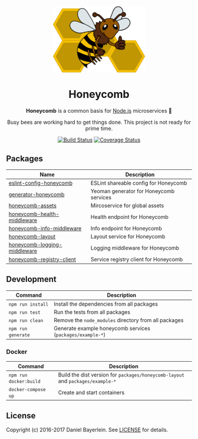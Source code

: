 <p align="center">
  <img src="./docs/images/logo.png" width="250" alt="Honeycomb">
</p>

<h1 align="center">
  Honeycomb
</h1>

<p align="center">
  <strong>Honeycomb</strong> is a common basis for <a href="https://nodejs.org">Node.js</a> microservices 🐝
</p>

<p align="center">
  Busy bees are working hard to get things done. This project is not ready for prime time.
</p>

<p align="center">
  <a href="https://travis-ci.org/danielbayerlein/honeycomb"><img alt="Build Status" src="https://travis-ci.org/danielbayerlein/honeycomb.svg?branch=master"></a>
  <a href="https://coveralls.io/github/danielbayerlein/honeycomb?branch=master"><img alt="Coverage Status" src="https://coveralls.io/repos/github/danielbayerlein/honeycomb/badge.svg?branch=master"></a>
</p>

## Packages

| Name | Description |
|------|-------------|
| [eslint-config-honeycomb](./packages/eslint-config-honeycomb) | ESLint shareable config for Honeycomb |
| [generator-honeycomb](./packages/generator-honeycomb) | Yeoman generator for Honeycomb services |
| [honeycomb-assets](./packages/honeycomb-assets) | Mircoservice for global assets
| [honeycomb-health-middleware](./packages/honeycomb-health-middleware) | Health endpoint for Honeycomb |
| [honeycomb-info-middleware](./packages/honeycomb-info-middleware) | Info endpoint for Honeycomb |
| [honeycomb-layout](./packages/honeycomb-layout) | Layout service for Honeycomb |
| [honeycomb-logging-middleware](./packages/honeycomb-logging-middleware) | Logging middleware for Honeycomb |
| [honeycomb-registry-client](./packages/honeycomb-registry-client) | Service registry client for Honeycomb |

## Development

| Command | Description |
| --------|-------------|
| `npm run install` | Install the dependencies from all packages |
| `npm run test` | Run the tests from all packages |
| `npm run clean` | Remove the `node_modules` directory from all packages |
| `npm run generate` | Generate example honeycomb services (`packages/example-*`) |

### Docker

| Command | Description |
| --------|-------------|
| `npm run docker:build` | Build the dist version for `packages/honeycomb-layout` and `packages/example-*` |
| `docker-compose up` | Create and start containers |

## License

Copyright (c) 2016-2017 Daniel Bayerlein. See [LICENSE](./LICENSE.md) for details.
